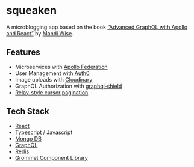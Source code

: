 # squeaken

A microblogging app based on the book [“Advanced GraphQL with Apollo and React”](https://8bit.press/book/advanced-graphql) by [Mandi Wise](https://twitter.com/mandiwise).

## Features
- Microservices with [Apollo Federation](https://www.apollographql.com/docs/federation/)
- User Management with [Auth0](https://auth0.com/)
- Image uploads with [Cloudinary](https://cloudinary.com/)
- GraphQL Authorization with [graphql-shield](https://www.graphql-shield.com/)
- [Relay-style cursor pagination](https://www.apollographql.com/docs/react/pagination/cursor-based/#relay-style-cursor-pagination)

## Tech Stack
- [React](https://reactjs.org/)
- [Typescript](https://www.typescriptlang.org/) / [Javascript](https://www.javascript.com/)
- [Mongo DB](https://www.mongodb.com/)
- [GraphQL](https://graphql.org/)
- [Redis](https://redis.io/)
- [Grommet Component Library](https://v2.grommet.io/)